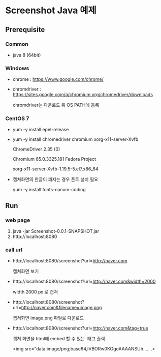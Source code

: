 # Screenshot Java 예제

## Prerequisite

### Common

* java 8 (64bit)

### Windows

* chrome : https://www.google.com/chrome/
* chromdriver : https://sites.google.com/a/chromium.org/chromedriver/downloads

    chromdriver는 다운로드 위 OS PATH에 등록

### CentOS 7

* yum -y install epel-release

* yum -y install chromedriver chromium xorg-x11-server-Xvfb

    ChromeDriver 2.35 (0)

    Chromium 65.0.3325.181 Fedora Project

    xorg-x11-server-Xvfb-1.19.5-5.el7.x86_64

* 캡쳐화면의 한글이 깨지는 경우 폰트 설치 필요

    yum -y install fonts-nanum-coding


## Run

### web page

1. java -jar Screenshot-0.0.1-SNAPSHOT.jar
1. http://localhost:8080

### call url

* http://localhost:8080/screenshot?url=http://naver.com

    캡쳐화면 보기

* http://localhost:8080/screenshot?url=http://naver.com&width=2000

   width 2000 px 로 캡쳐 

* http://localhost:8080/screenshot?url=http://naver.com&filename=image.png

    캡쳐화면 image.png 파일로 다운로드

* http://localhost:8080/screenshot?url=http://naver.com&tag=true

    캡쳐 화면을 html에 embed 할 수 있는 <img> 태그 출력

    <img src="data:image/png;base64,iVBORw0KGgoAAAANSUh.......>



